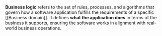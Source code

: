 **Business logic** refers to the set of rules, processes, and algorithms that govern how a software application fulfills the requirements of a specific [[Business domain]]. It defines **what the application does** in terms of the business it supports, ensuring the software works in alignment with real-world business operations.